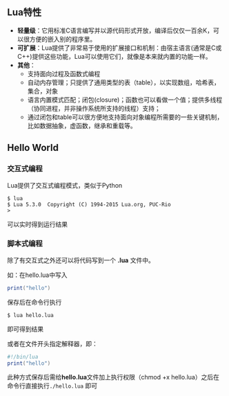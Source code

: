 ## Lua特性

-   **轻量级**：它用标准C语言编写并以源代码形式开放，编译后仅仅一百余K，可以很方便的嵌入别的程序里。
-   **可扩展**：Lua提供了非常易于使用的扩展接口和机制：由宿主语言(通常是C或C++)提供这些功能，Lua可以使用它们，就像是本来就内置的功能一样。
-   **其他**：
    -   支持面向过程及函数式编程
    -   自动内存管理；只提供了通用类型的表（table），以实现数组，哈希表，集合，对象
    -   语言内置模式匹配；闭包(closure)；函数也可以看做一个值；提供多线程（协同进程，并非操作系统所支持的线程）支持；
    -   通过闭包和table可以很方便地支持面向对象编程所需要的一些关键机制，比如数据抽象，虚函数，继承和重载等。

## Hello World

### 交互式编程

Lua提供了交互式编程模式，类似于Python

```shell
$ lua
$ Lua 5.3.0  Copyright (C) 1994-2015 Lua.org, PUC-Rio
>
```

可以实时得到运行结果

### 脚本式编程

除了有交互式之外还可以将代码写到一个 **.lua** 文件中。

如：在hello.lua中写入

```lua
print("hello")
```

保存后在命令行执行

```shell
$ lua hello.lua
```

即可得到结果

或者在文件开头指定解释器，即：

```lua
#!/bin/lua
print("hello")
```

此种方式保存后需给**hello.lua**文件加上执行权限（chmod +x hello.lua）之后在命令行直接执行`./hello.lua` 即可

